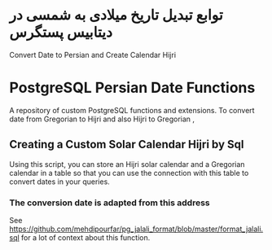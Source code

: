 # توابع تبدیل تاریخ میلادی به شمسی در دیتابیس پستگرس
Convert Date to Persian and Create Calendar Hijri

# PostgreSQL Persian Date Functions
A repository of custom PostgreSQL functions and extensions. To convert date from Gregorian to Hijri and also Hijri  to Gregorian ,



## Creating a Custom Solar Calendar Hijri by Sql 

Using this script, you can store an Hijri solar calendar and a Gregorian calendar in a table so that you can use the connection with this table to convert dates in your queries.


### The conversion date is adapted from this address

See https://github.com/mehdipourfar/pg_jalali_format/blob/master/format_jalali.sql for
a lot of context about this function.




